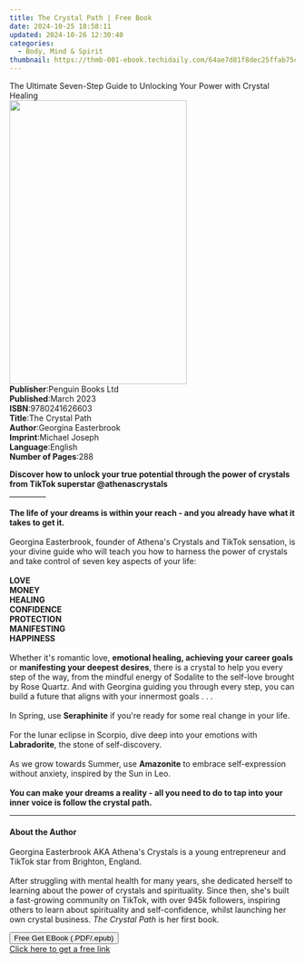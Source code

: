 ```yaml
---
title: The Crystal Path | Free Book
date: 2024-10-25 18:58:11
updated: 2024-10-26 12:30:40
categories:
  - Body, Mind & Spirit
thumbnail: https://thmb-001-ebook.techidaily.com/64ae7d81f8dec25ffab75c47a522132526e01ce96bb202944dc0b95bc17c69a6.jpg
---
```

<main id="book-container">
  <div class="flex flex-col">
    <div class="book-brief flex-1 py-6 px-4 sm:p-6 md:py-10 md:px-8">
      <!-- brief-->
      <div class="book-brief-main">
        The Ultimate Seven-Step Guide to Unlocking Your Power with Crystal
        Healing
      </div>
    </div>
    <div
      class="book-meta-info flex-1 grid gap-4 col-start-1 col-end-3 row-start-1 sm:mb-6 sm:grid-cols-4 lg:gap-6 lg:col-start-2 lg:row-end-6 lg:row-span-6 lg:mb-0"
    >
      <div
        class="book-meta-info-left place-content-center mt-4 p-4 text-sm leading-6 col-start-2 col-span-2 dark:text-slate-400"
      >
        <img
          class="w-full h-500 object-cover rounded-lg sm:h-255 sm:col-span-2 lg:col-span-full"
          src="https://img-001-ebook.techidaily.com/61e282813047f7fd82d6a1aeb2b0b545e7d34295417a1edae0250a3fa705667e.jpg"
          alt=""
          width="312"
          height="500"
        />
      </div>
      <div
        class="book-meta-info-right mt-2 col-start-1 row-start-2 col-span-3 self-center"
      >
        <!-- meta data  -->
        <div class="flex flex-col px-4 md:px-8">
          <div class="flex-1">
            <strong>Publisher</strong>:<span class="px-2"
              >Penguin Books Ltd</span
            >
          </div>
          <div class="flex-1">
            <strong>Published</strong>:<span class="px-2">March 2023</span>
          </div>
          <div class="flex-1">
            <strong>ISBN</strong>:<span class="px-2">9780241626603</span>
          </div>
          <div class="flex-1">
            <strong>Title</strong>:<span class="px-2">The Crystal Path</span>
          </div>
          <div class="flex-1">
            <strong>Author</strong>:<span class="px-2"
              >Georgina Easterbrook</span
            >
          </div>
          <div class="flex-1">
            <strong>Imprint</strong>:<span class="px-2">Michael Joseph</span>
          </div>
          <div class="flex-1">
            <strong>Language</strong>:<span class="px-2">English</span>
          </div>
          <div class="flex-1">
            <strong>Number of Pages</strong>:<span class="px-2">288</span>
          </div>
        </div>
      </div>
    </div>
    <div class="book-description flex-1 py-6 px-4 sm:p-6 md:py-10 md:px-8">
      <div class="book-description-main">
        <div accordion-content="" id="description">
          <p>
            <b
              >Discover how to unlock your true potential through the power of
              crystals from TikTok superstar @athenascrystals</b
            ><br />
            __________<br /><br />
            <b
              >The life of your dreams is within your reach - and you already
              have what it takes to get it.</b
            ><br /><br />
            Georgina Easterbrook, founder of Athena's Crystals and TikTok
            sensation, is your divine guide who will teach you how to harness
            the power of crystals and take control of seven key aspects of your
            life:<br /><br />
            <b>LOVE</b><br />
            <b>MONEY</b><br />
            <b>HEALING</b><br />
            <b>CONFIDENCE</b><br />
            <b>PROTECTION</b><br />
            <b>MANIFESTING</b><br />
            <b>HAPPINESS</b><br /><br />
            Whether it's romantic love,
            <b>emotional healing, achieving your career goals</b> or
            <b>manifesting your deepest desires</b>, there is a crystal to help
            you every step of the way, from the mindful energy of Sodalite to
            the self-love brought by Rose Quartz. And with Georgina guiding you
            through every step, you can build a future that aligns with your
            innermost goals . . .<br /><br />In Spring, use
            <b>Seraphinite</b> if you're ready for some real change in your
            life.<br /><br />For the lunar eclipse in Scorpio, dive deep into
            your emotions with <b>Labradorite</b>, the stone of
            self-discovery.<br /><br />As we grow towards Summer, use
            <b>Amazonite</b> to embrace self-expression without anxiety,
            inspired by the Sun in Leo.<br /><br /><b
              >You can make your dreams a reality - all you need to do to tap
              into your inner voice is follow the crystal path.</b
            >
          </p>
        </div>
        <div class="accordion-fader"></div>
      </div>
    </div>
    <div class="book-excerpts flex-1 py-6 px-4 sm:p-6 md:py-10 md:px-8">
      <!-- excerpts-->
      <div class="book-excerpts-main">
        <hr />
        <h4 class="placeholder placeholder-heading">
          <span>About the Author</span>
        </h4>
        <p></p>
        <p>
          Georgina Easterbrook AKA Athena's Crystals is a young entrepreneur and
          TikTok star from Brighton, England.<br /><br />After struggling with
          mental health for many years, she dedicated herself to learning about
          the power of crystals and spirituality. Since then, she's built a
          fast-growing community on TikTok, with over 945k followers, inspiring
          others to learn about spirituality and self-confidence, whilst
          launching her own crystal business. <i>The Crystal Path</i> is her
          first book.
        </p>
        <p></p>
      </div>
    </div>
    <div
      class="book-about-author flex-1 py-6 px-4 sm:p-6 md:py-10 md:px-8"
    ></div>
    <div class="book-free-get flex-1 py-6 px-4 sm:p-6 md:py-10 md:px-8">
      <button
        id="btn-free-get"
        class="bg-blue-500 hover:bg-blue-700 text-white font-bold py-2 px-4 rounded"
      >
        Free Get EBook (.PDF/.epub)
      </button>
      <div id="countdown-display" class="px-2 text-lg mt-2"></div>
      <a
        id="free-link"
        class="hidden bg-blue-500 hover:bg-blue-700 text-white font-bold py-2 px-4 rounded"
        href="https://www.ebooks.com/en-us/book/210704332/the-crystal-path/georgina-easterbrook/"
        target="_blank"
        >Click here to get a free link</a
      >
    </div>
    <script>
      let countdownTime = 0;
      let countdownInterval = null;
      document
        .getElementById('btn-free-get')
        .addEventListener('click', startCountdown);
      function startCountdown() {
        countdownTime = new Date().getTime() + 60000 * 3;
        countdownInterval = setInterval(updateCountdown, 1000);
        document.getElementById('btn-free-get').disabled = true;
        document
          .getElementById('btn-free-get')
          .classList.add('bg-gray-500', 'cursor-not-allowed');
      }
      function updateCountdown() {
        let currentTime = new Date().getTime();
        let timeLeft = countdownTime - currentTime;
        let secondsLeft = Math.floor(timeLeft / 1000);
        document.getElementById('countdown-display').innerHTML =
          `Remaining time: ${secondsLeft} seconds.`;
        if (secondsLeft <= 0) {
          clearInterval(countdownInterval);
          document.getElementById('btn-free-get').classList.add('hidden');
          document.getElementById('free-link').classList.remove('hidden');
          document.getElementById('countdown-display').innerHTML = '';
        }
      }
    </script>
  </div>
</main>
